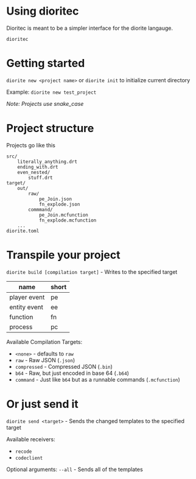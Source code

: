 # Using dioritec
Dioritec is meant to be a simpler interface for the diorite langauge.

`dioritec `

# Getting started
`diorite new <project name>` or `diorite init` to initialize current directory

Example: `diorite new test_project`

*Note: Projects use snake_case*

# Project structure
Projects go like this
```
src/
    literally_anything.drt
    ending_with.drt
    even_nested/
        stuff.drt
target/
    out/
        raw/
            pe_Join.json
            fn_explode.json
        commmand/
            pe_Join.mcfunction
            fn_explode.mcfunction
    ...
diorite.toml
```

# Transpile your project
`diorite build [compilation target]` - Writes to the specified target

|name        |short|
|------------|-----|
|player event|pe   |
|entity event|ee   |
|function    |fn   |
|process     |pc   |

Available Compilation Targets:
- `<none>` - defaults to `raw`
- `raw` - Raw JSON (`.json`)
- `compressed` - Compressed JSON (`.bin`)
- `b64` - Raw, but just encoded in base 64 (`.b64`)
- `command` - Just like `b64` but as a runnable commands (`.mcfunction`)

# Or just send it

`diorite send <target>` - Sends the changed templates to the specified target

Available receivers:
- `recode`
- `codeclient`

Optional arguments:
`--all` - Sends all of the templates



